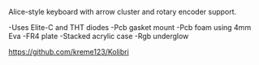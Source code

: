 Alice-style keyboard with arrow cluster and rotary encoder support.

-Uses Elite-C and THT diodes
-Pcb gasket mount
-Pcb foam using 4mm Eva
-FR4 plate
-Stacked acrylic case
-Rgb underglow

https://github.com/kreme123/Kolibri